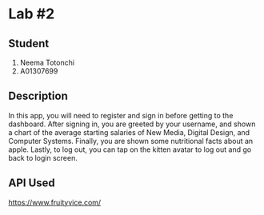 # Lab #2

## Student
1. Neema Totonchi
2. A01307699

## Description
In this app, you will need to register and sign in before getting to the dashboard. After signing in, you are greeted by your username, and shown a chart of the average starting salaries of New Media, Digital Design, and Computer Systems. Finally, you are shown some nutritional facts about an apple. Lastly, to log out, you can tap on the kitten avatar to log out and go back to login screen.

## API Used
https://www.fruityvice.com/